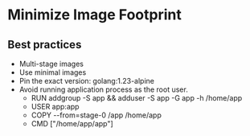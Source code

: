# Minimize Image Footprint

## Best practices
- Multi-stage images
- Use minimal images
- Pin the exact version: golang:1.23-alpine
- Avoid running application process as the root user.
  + RUN addgroup -S app && adduser -S app -G app -h /home/app
  + USER app:app
  + COPY --from=stage-0 /app /home/app
  + CMD ["/home/app/app"]

